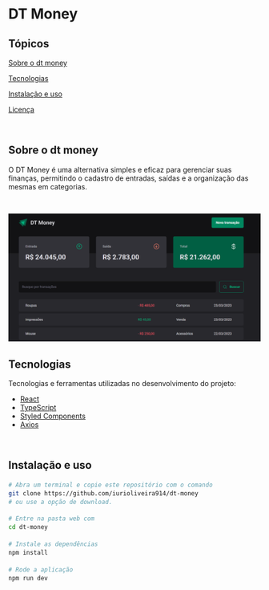 # DT Money

## Tópicos 

[Sobre o dt money](#sobre-o-dt-money)

[Tecnologias](#tecnologias)

[Instalação e uso](#instalação-e-uso)

[Licença](#licença)

<br>

## Sobre o dt money

O DT Money é uma alternativa simples e eficaz para gerenciar suas finanças, permitindo o cadastro de entradas, saídas e a organização das mesmas em categorias.

<br>

<p align="center">
  <img src=".github/preview.png" alt="Página inicial">
</p>

## Tecnologias

Tecnologias e ferramentas utilizadas no desenvolvimento do projeto:

- [React](https://reactjs.org/)
- [TypeScript](https://www.typescriptlang.org/)
- [Styled Components](https://styled-components.com/)
- [Axios](https://github.com/axios/axios)

<br>

## Instalação e uso

```bash
# Abra um terminal e copie este repositório com o comando
git clone https://github.com/iurioliveira914/dt-money
# ou use a opção de download.

# Entre na pasta web com 
cd dt-money

# Instale as dependências
npm install

# Rode a aplicação
npm run dev
```

<br>
